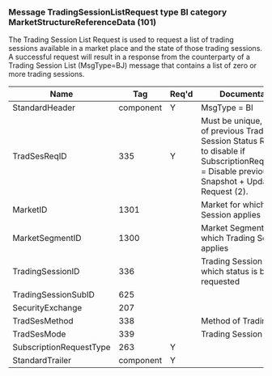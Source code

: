 ### Message TradingSessionListRequest type BI category MarketStructureReferenceData (101)

The Trading Session List Request is used to request a list of trading sessions available in a market place and the state of those trading sessions. A successful request will result in a response from the counterparty of a Trading Session List (MsgType=BJ) message that contains a list of zero or more trading sessions.

| Name                    | Tag       | Req'd | Documentation                                                                                                                               |
|-------------------------|-----------|----------|-------------------------------------------------------------------------------------------------------------------------------|
| StandardHeader          | component |   Y   | MsgType = BI                                                                                                                               |
| TradSesReqID            | 335       |   Y   | Must be unique, or the ID of previous Trading Session Status Request to disable if SubscriptionRequestType = Disable previous Snapshot + Update Request (2). |
| MarketID                | 1301      |       | Market for which Trading Session applies                                                                                                                     |
| MarketSegmentID         | 1300      |       | Market Segment for which Trading Session applies                                                                                                             |
| TradingSessionID        | 336       |       | Trading Session for which status is being requested                                                                                                          |
| TradingSessionSubID     | 625       |       |                                                                                                                                |
| SecurityExchange        | 207       |       |                                                                                                                                |
| TradSesMethod           | 338       |       | Method of Trading                                                                                                                               |
| TradSesMode             | 339       |       | Trading Session Mode                                                                                                                               |
| SubscriptionRequestType | 263       |   Y   |                                                                                                                                |
| StandardTrailer         | component |   Y   |                                                                                                                                |

